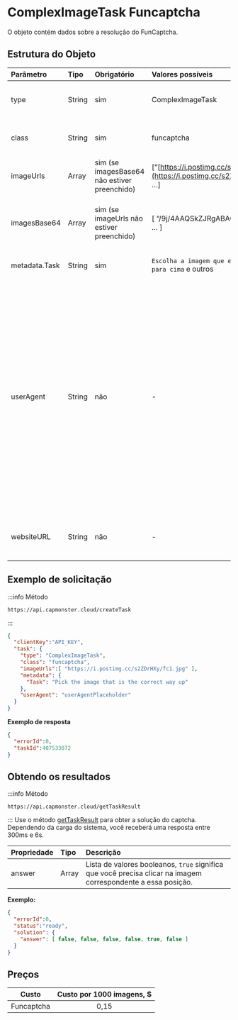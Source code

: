 ﻿---
sidebar_position: 9
sidebar_label: ComplexImageTask Funcaptcha
draft: true
---

# ComplexImageTask Funcaptcha
O objeto contém dados sobre a resolução do FunCaptcha.

## **Estrutura do Objeto**

|**Parâmetro**|**Tipo**|**Obrigatório**|**Valores possíveis**|**Descrição**|
| :- | :- | :- | :- | :- |
|type|String|sim|ComplexImageTask|Especifica o tipo do objeto de tarefa.|
|class|String|sim|funcaptcha|Especifica a classe do objeto de tarefa.|
|imageUrls|Array|sim (se imagesBase64 não estiver preenchido)|[“[https://i.postimg.cc/s2ZDrHXy/fc1.jpg](https://i.postimg.cc/s2ZDrHXy/fc1.jpg)”, …]|[Imagem única](https://i.postimg.cc/s2ZDrHXy/fc1.jpg) (em um array).|
|imagesBase64|Array|sim (se imageUrls não estiver preenchido)|[ “/9j/4AAQSkZJRgABAQEAAAAAAAD…”, … ]|[Imagem única](https://i.postimg.cc/s2ZDrHXy/fc1.jpg) no formato base64 (em um array).|
|metadata.Task|String|sim|`Escolha a imagem que está de cabeça para cima` e outros|Texto da tarefa (<u>em inglês</u>).|
|userAgent|String|não|-|O User Agent do navegador usado ao fazer upload das imagens se os links forem passados para imageUrls. Deve-se usar uma assinatura de navegador moderno ou o Google retornará um erro pedindo para atualizar o navegador.|
|websiteURL|String|não|-|URL da página onde o captcha é resolvido.|

## **Exemplo de solicitação**
:::info Método
```http
https://api.capmonster.cloud/createTask
```
:::

```json
{
  "clientKey":"API_KEY",
  "task": {
    "type": "ComplexImageTask",
    "class": "funcaptcha",
    "imageUrls":[ "https://i.postimg.cc/s2ZDrHXy/fc1.jpg" ],
    "metadata": {
      "Task": "Pick the image that is the correct way up"
    },
    "userAgent": "userAgentPlaceholder"
  }
}
```

**Exemplo de resposta**
```json
{
  "errorId":0,
  "taskId":407533072
}
```

## **Obtendo os resultados**
:::info Método
```http
https://api.capmonster.cloud/getTaskResult
```
:::
Use o método [getTaskResult](../api/methods/get-task-result.md) para obter a solução do captcha. Dependendo da carga do sistema, você receberá uma resposta entre 300ms e 6s.

|**Propriedade**|**Tipo**|**Descrição**|
| :- | :- | :- |
|answer|Array|Lista de valores booleanos, `true` significa que você precisa clicar na imagem correspondente a essa posição.|

**Exemplo:**
```json
{
  "errorId":0,
  "status":"ready",
  "solution": {
    "answer": [ false, false, false, false, true, false ]
  }
}
```

## **Preços**

|**Custo**|**Custo por 1000 imagens, $**|
| :-: | :-: |
|Funcaptcha|0,15|


